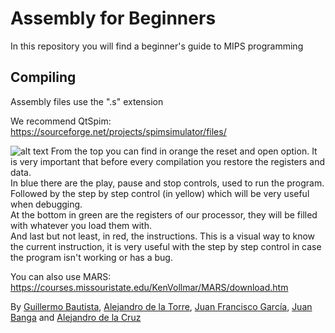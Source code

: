 # Assembly for Beginners
In this repository you will find a beginner's guide to MIPS programming

## Compiling
Assembly files use the ".s" extension

We recommend QtSpim:<br />
https://sourceforge.net/projects/spimsimulator/files/

![alt text](https://github.com/PaquitoelChocolatero/Assembly-for-beginners/blob/master/images/Qtspim.jpg)
From the top you can find in orange the reset and open option. It is very important that before every compilation you restore the registers and data.<br />
In blue there are the play, pause and stop controls, used to run the program. Followed by the step by step control (in yellow) which will be very useful when debugging.<br />
At the bottom in green are the registers of our processor, they will be filled with whatever you load them with.<br />
And last but not least, in red, the instructions. This is a visual way to know the current instruction, it is very useful with the step by step control in case the program isn't working or has a bug.<br />

You can also use MARS:<br />
https://courses.missouristate.edu/KenVollmar/MARS/download.htm

By [Guillermo Bautista](https://github.com/Fortesque73), [Alejandro de la Torre](https://github.com/Xartrex), [Juan Francisco García](https://github.com/hielo99), [Juan Banga](https://github.com/Juanbanpar) and [Alejandro de la Cruz](https://github.com/PaquitoElChocolatero)
